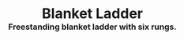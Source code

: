 <!-- generated 2023-08-05 -->

<h1 align="center">
  Blanket Ladder
  <br>
  <sup><sub><sup>Freestanding blanket ladder with six rungs.<sup></sub>
</h1>
